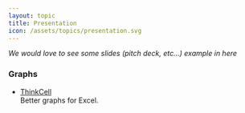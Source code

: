 ```yaml
---
layout: topic
title: Presentation
icon: /assets/topics/presentation.svg
---
```


_We would love to see some slides (pitch deck, etc...) example in here_

### Graphs

- [ThinkCell](https://www.think-cell.com/en/)
  <br>Better graphs for Excel.
